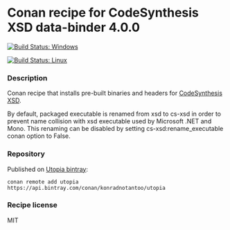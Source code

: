 # Conan recipe for CodeSynthesis XSD data-binder 4.0.0

[![Build Status: Windows](https://ci.appveyor.com/api/projects/status/github/KonradNoTantoo/cs-xsd_conan?svg=true)](https://ci.appveyor.com/project/KonradNoTantoo/cx_xsd-conan)

[![Build Status: Linux](https://api.travis-ci.org/KonradNoTantoo/cs-xsd_conan.svg?branch=master)](https://travis-ci.org/KonradNoTantoo/cs-xsd_conan)

### Description
Conan recipe that installs pre-built binaries and headers for [CodeSynthesis XSD](https://www.codesynthesis.com/projects/xsd/).

By default, packaged executable is renamed from xsd to cs-xsd in order to prevent name collision with xsd executable used by Microsoft .NET and Mono. This renaming can be disabled by setting cs-xsd:rename_executable conan option to False.

### Repository
Published on [Utopia bintray](https://bintray.com/konradnotantoo/utopia/):
```
conan remote add utopia https://api.bintray.com/conan/konradnotantoo/utopia
```

### Recipe license
MIT